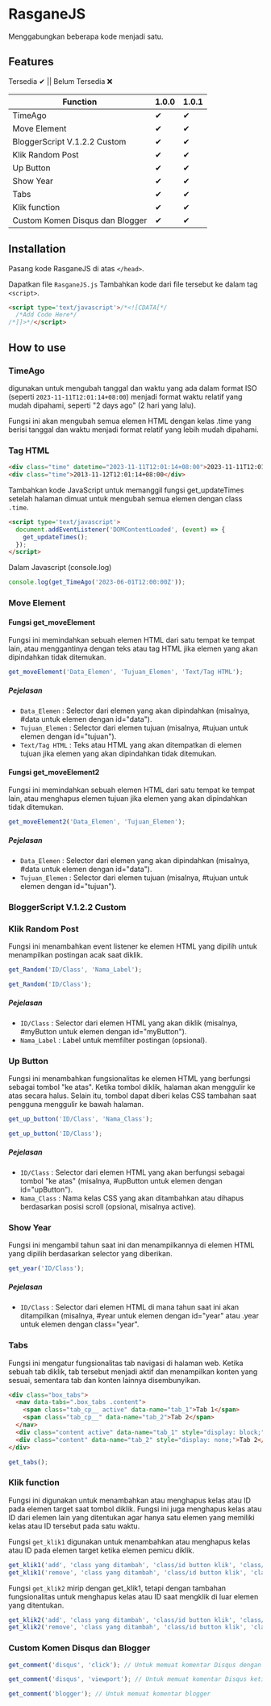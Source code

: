 # RasganeJS
Menggabungkan beberapa kode menjadi satu.

## Features
Tersedia ✔ || Belum Tersedia ❌

| Function | 1.0.0 | 1.0.1 |
| ------ | ------ | ------ |
| TimeAgo | ✔ | ✔ |
| Move Element | ✔ | ✔ |
| BloggerScript V.1.2.2 Custom | ✔ | ✔ |
| Klik Random Post | ✔ | ✔ |
| Up Button | ✔ | ✔ |
| Show Year | ✔ | ✔ |
| Tabs | ✔ | ✔ |
| Klik function | ✔ | ✔ |
| Custom Komen Disqus dan Blogger | ✔ | ✔ |

## Installation

Pasang kode RasganeJS di atas `</head>`.

Dapatkan file `RasganeJS.js`
Tambahkan kode dari file tersebut ke dalam tag `<script>`.

```html
<script type='text/javascript'>/*<![CDATA[*/
  /*Add Code Here*/
/*]]>*/</script>
```

## How to use

### TimeAgo
digunakan untuk mengubah tanggal dan waktu yang ada dalam format ISO (seperti `2023-11-11T12:01:14+08:00`) menjadi format waktu relatif yang mudah dipahami, seperti "2 days ago" (2 hari yang lalu).

Fungsi ini akan mengubah semua elemen HTML dengan kelas .time yang berisi tanggal dan waktu menjadi format relatif yang lebih mudah dipahami.

### Tag HTML

```html
<div class="time" datetime="2023-11-11T12:01:14+08:00">2023-11-11T12:01:14+08:00</div>
<div class="time">2013-11-12T12:01:14+08:00</div>
```

Tambahkan kode JavaScript untuk memanggil fungsi get_updateTimes setelah halaman dimuat untuk mengubah semua elemen dengan class `.time`.

```html
<script type='text/javascript'>
  document.addEventListener('DOMContentLoaded', (event) => {
    get_updateTimes();
  });
</script>
```

Dalam Javascript (console.log)
```javascript
console.log(get_TimeAgo('2023-06-01T12:00:00Z'));
```

### Move Element

#### Fungsi get_moveElement
Fungsi ini memindahkan sebuah elemen HTML dari satu tempat ke tempat lain, atau menggantinya dengan teks atau tag HTML jika elemen yang akan dipindahkan tidak ditemukan.

```javascript
get_moveElement('Data_Elemen', 'Tujuan_Elemen', 'Text/Tag HTML');
```

##### Pejelasan
+ `Data_Elemen` : Selector dari elemen yang akan dipindahkan (misalnya, #data untuk elemen dengan id="data").
+ `Tujuan_Elemen` : Selector dari elemen tujuan (misalnya, #tujuan untuk elemen dengan id="tujuan").
+ `Text/Tag HTML` : Teks atau HTML yang akan ditempatkan di elemen tujuan jika elemen yang akan dipindahkan tidak ditemukan.

#### Fungsi get_moveElement2
Fungsi ini memindahkan sebuah elemen HTML dari satu tempat ke tempat lain, atau menghapus elemen tujuan jika elemen yang akan dipindahkan tidak ditemukan.

```javascript
get_moveElement2('Data_Elemen', 'Tujuan_Elemen');
```
##### Pejelasan
+ `Data_Elemen` : Selector dari elemen yang akan dipindahkan (misalnya, #data untuk elemen dengan id="data").
+ `Tujuan_Elemen` : Selector dari elemen tujuan (misalnya, #tujuan untuk elemen dengan id="tujuan").

### BloggerScript V.1.2.2 Custom

### Klik Random Post
Fungsi ini menambahkan event listener ke elemen HTML yang dipilih untuk menampilkan postingan acak saat diklik.

```javascript
get_Random('ID/Class', 'Nama_Label');
```

```javascript
get_Random('ID/Class');
```

##### Pejelasan
+ `ID/Class` : Selector dari elemen HTML yang akan diklik (misalnya, #myButton untuk elemen dengan id="myButton").
+ `Nama_Label` : Label untuk memfilter postingan (opsional).

### Up Button
Fungsi ini menambahkan fungsionalitas ke elemen HTML yang berfungsi sebagai tombol "ke atas". Ketika tombol diklik, halaman akan menggulir ke atas secara halus. Selain itu, tombol dapat diberi kelas CSS tambahan saat pengguna menggulir ke bawah halaman.

```javascript
get_up_button('ID/Class', 'Nama_Class');
```

```javascript
get_up_button('ID/Class');
```

##### Pejelasan
+ `ID/Class` : Selector dari elemen HTML yang akan berfungsi sebagai tombol "ke atas" (misalnya, #upButton untuk elemen dengan id="upButton").
+ `Nama_Class` : Nama kelas CSS yang akan ditambahkan atau dihapus berdasarkan posisi scroll (opsional, misalnya active).

### Show Year
Fungsi ini mengambil tahun saat ini dan menampilkannya di elemen HTML yang dipilih berdasarkan selector yang diberikan.

```javascript
get_year('ID/Class');
```

##### Pejelasan
+ `ID/Class` : Selector dari elemen HTML di mana tahun saat ini akan ditampilkan (misalnya, #year untuk elemen dengan id="year" atau .year untuk elemen dengan class="year".

### Tabs
Fungsi ini mengatur fungsionalitas tab navigasi di halaman web. Ketika sebuah tab diklik, tab tersebut menjadi aktif dan menampilkan konten yang sesuai, sementara tab dan konten lainnya disembunyikan.

```html
<div class="box_tabs">
  <nav data-tabs=".box_tabs .content">
    <span class="tab_cp__ active" data-name="tab_1">Tab 1</span>
    <span class="tab_cp__" data-name="tab_2">Tab 2</span>
  </nav>
  <div class="content active" data-name="tab_1" style="display: block;">Tab 1</div>
  <div class="content" data-name="tab_2" style="display: none;">Tab 2</div>
</div>
```

```javascript
get_tabs();
```

### Klik function
Fungsi ini digunakan untuk menambahkan atau menghapus kelas atau ID pada elemen target saat tombol diklik. Fungsi ini juga menghapus kelas atau ID dari elemen lain yang ditentukan agar hanya satu elemen yang memiliki kelas atau ID tersebut pada satu waktu.

Fungsi `get_klik1` digunakan untuk menambahkan atau menghapus kelas atau ID pada elemen target ketika elemen pemicu diklik.
```javascript
get_klik1('add', 'class yang ditambah', 'class/id button klik', 'class/id target');
get_klik1('remove', 'class yang ditambah', 'class/id button klik', 'class/id target');
```

Fungsi `get_klik2` mirip dengan get_klik1, tetapi dengan tambahan fungsionalitas untuk menghapus kelas atau ID saat mengklik di luar elemen yang ditentukan.
```javascript
get_klik2('add', 'class yang ditambah', 'class/id button klik', 'class/id target');
get_klik2('remove', 'class yang ditambah', 'class/id button klik', 'class/id target');
```

### Custom Komen Disqus dan Blogger
```javascript
get_comment('disqus', 'click'); // Untuk memuat komentar Disqus dengan klik
```

```javascript
get_comment('disqus', 'viewport'); // Untuk memuat komentar Disqus ketika elemen masuk viewport
```

```javascript
get_comment('blogger'); // Untuk memuat komentar blogger
```
